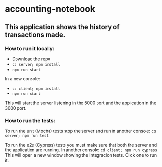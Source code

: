 # accounting-notebook

## This application shows the history of transactions made.

### How to run it locally:

- Download the repo
- `cd server; npm install`
- `npm run start`

In a new console:
- `cd client; npm install`
- `npm run start`

This will start the server listening in the 5000 port and the application in the 3000 port.

### How to run the tests:

To run the unit (Mocha) tests stop the server and run in another console:
`cd server; npm run test`

To run the e2e (Cypress) tests you must make sure that both the server and the application are running. In another console:
`cd client; npm run cypress`
This will open a new window showing the Integracion tests. Click one to run it.
